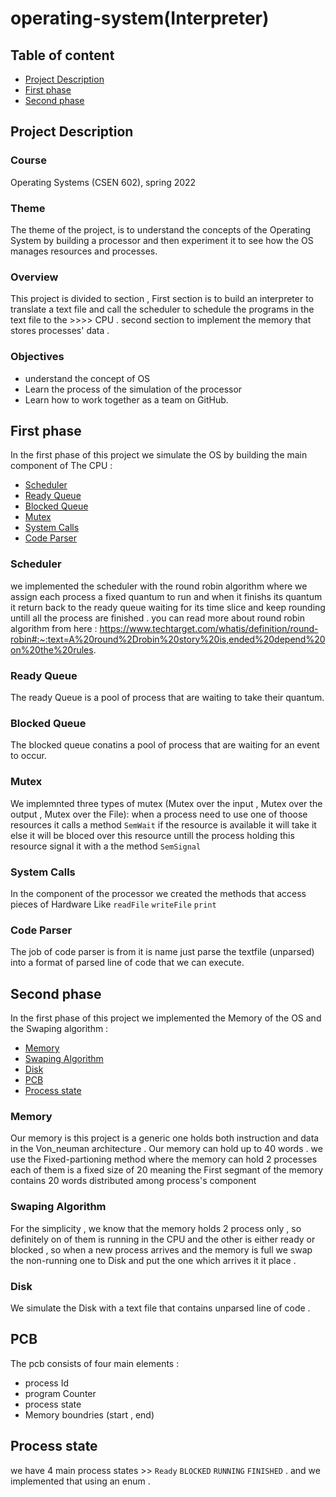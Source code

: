 # operating-system(Interpreter)

## Table of content
- [Project Description](#project-description)
- [First phase](#First-phase)
- [Second phase](#Second-phase)



## Project Description

### Course 
Operating Systems (CSEN 602), spring 2022

### Theme
The theme of the project, is to understand the concepts of the Operating System  by building
a processor and then experiment it to see how the OS manages
resources and processes.

### Overview 
This project is divided to section , First section is to build an interpreter to translate a text file and call the scheduler to schedule the programs in the text file to the  >>>> CPU .
second section to implement the memory that stores processes' data .

### Objectives
- understand the concept of OS
- Learn the process of the simulation of the processor
- Learn how to work together as a team on GitHub.

## First phase
In the first phase of this project we simulate the OS by building the main component of The CPU :
- [Scheduler](##Scheduler)
- [Ready Queue](#Ready-Queue)
- [Blocked Queue](#Blocked-Queue)
- [Mutex](#Mutex)
- [System Calls](#System-Calls)
- [Code Parser](#Code-Parser)
 
### Scheduler 
we implemented the scheduler with the round robin algorithm where we assign each process a fixed quantum to run and when it finishs its quantum it return back to the ready queue waiting for its time slice and keep rounding untill all the process are finished .
    you can read more about round robin algorithm from here : https://www.techtarget.com/whatis/definition/round-robin#:~:text=A%20round%2Drobin%20story%20is,ended%20depend%20on%20the%20rules.    
### Ready Queue
The ready Queue is a pool of process that are waiting to take their quantum.
### Blocked Queue
The blocked queue conatins a pool of process that are waiting for an event to occur.
### Mutex
We implemnted three types of mutex (Mutex over the input , Mutex over the output , Mutex over the File):
when a process need to use one of thoose resources it calls a method ``` SemWait ``` if the resource is available it will take it else it will be bloced over this resource untill the process holding this resource signal it with a the method ``` SemSignal ```
### System Calls
In the component of the processor we created the methods that access pieces of Hardware Like ``` readFile ``` ``` writeFile ``` ``` print ```
### Code Parser
The job of code parser is from it is name  just parse the textfile (unparsed) into a format of parsed line of code that we can execute.
## Second phase
In the first phase of this project we implemented the Memory of the OS and the Swaping algorithm :
- [Memory](##Memory)
- [Swaping Algorithm](#Swaping-Algorithm)
- [Disk](#Disk)
- [PCB](#PCB)
- [Process state](#Process-state)
### Memory 
Our memory is this project is a generic one holds both instruction and data in the Von_neuman architecture .
Our memory can hold up to 40 words . we use the Fixed-partioning method where the memory can hold 2 processes each of them is a fixed size of 20 meaning 
the First segmant of the memory contains 20 words distributed among process's component 
### Swaping Algorithm 
For the simplicity , we know that the memory holds 2 process only , so definitely on of them is running in the CPU and the other is either ready or blocked , so when a new process arrives and the memory is full we swap the non-running one to Disk and put the one which arrives it it place .
### Disk 
We simulate the Disk with a text file that contains unparsed line of code .
## PCB 
The pcb consists of four main elements : 
- process Id
- program Counter
- process state
- Memory boundries (start , end)
## Process state 
we have 4 main process states >> ```Ready``` ```BLOCKED``` ```RUNNING``` ```FINISHED``` . 
and we implemented that using an enum .
